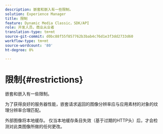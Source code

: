 ```yaml
---
description: 嵌套和嵌入有一些限制。
solution: Experience Manager
title: 限制
feature: Dynamic Media Classic，SDK/API
role: 开发人员，商业从业者
translation-type: tm+mt
source-git-commit: d0bc88f55f857762b3bab4c76d1e3f3dd2733d60
workflow-type: tm+mt
source-wordcount: '80'
ht-degree: 0%

---
```



# 限制{#restrictions}

嵌套和嵌入有一些限制。

为了获得良好的服务器性能，嵌套请求返回的图像分辨率应与应用素材的对象的纹理分辨率合理匹配。

外部图像将本地缓存。 仅当本地缓存条目失效（基于过期的HTTP头）后，才会检测对此类图像所做的任何更改。
